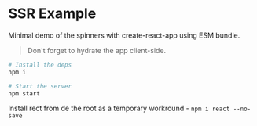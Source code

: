 # SSR Example

Minimal demo of the spinners with create-react-app using ESM bundle.

> Don't forget to hydrate the app client-side.

```sh
# Install the deps
npm i

# Start the server
npm start
```

Install rect from de the root as a temporary workround - `npm i react --no-save`
